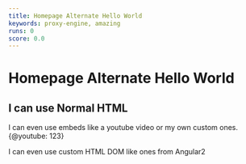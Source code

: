 ```yaml
---
title: Homepage Alternate Hello World
keywords: proxy-engine, amazing
runs: 0
score: 0.0
---
```

<header-component></header-component>
# Homepage Alternate Hello World
<h2>I can use Normal HTML</h2>

I can even use embeds like a youtube video or my own custom ones.
{@youtube: 123}

I can even use custom HTML DOM like ones from Angular2

<login></login>
<footer-component></footer-component>
